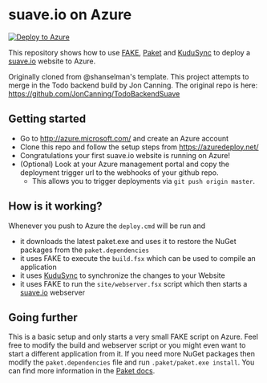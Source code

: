 # suave.io on Azure

[![Deploy to Azure](http://azuredeploy.net/deploybutton.png)](https://azuredeploy.net/)

This repository shows how to use [FAKE](https://github.com/fsharp/FAKE), [Paket](https://github.com/fsprojects/Paket) and [KuduSync](https://github.com/projectkudu/KuduSync) to deploy a [suave.io](http://suave.io/) website to Azure.

Originally cloned from @shanselman's template. This project attempts to merge in the Todo backend build by Jon Canning.  The original repo is here:  https://github.com/JonCanning/TodoBackendSuave

## Getting started

* Go to http://azure.microsoft.com/ and create an Azure account
* Clone this repo and follow the setup steps from https://azuredeploy.net/
* Congratulations your first suave.io website is running on Azure!
* (Optional) Look at your Azure management portal and copy the deployment trigger url to the webhooks of your github repo.
   * This allows you to trigger deployments via `git push origin master`.   

## How is it working?

Whenever you push to Azure the `deploy.cmd` will be run and 

  * it downloads the latest paket.exe and uses it to restore the NuGet packages from the `paket.dependencies`
  * it uses FAKE to execute the `build.fsx` which can be used to compile an application  
  * it uses [KuduSync](https://github.com/projectkudu/KuduSync) to synchronize the changes to your Website
  * it uses FAKE to run the `site/webserver.fsx` script which then starts a [suave.io](https://github.com/SuaveIO/suave) webserver

## Going further
      
This is a basic setup and only starts a very small FAKE script on Azure. 
Feel free to modify the build and webserver script or you might even want to start a different application from it.
If you need more NuGet packages then modify the `paket.dependencies` file and run `.paket/paket.exe install`. 
You can find more information in the [Paket docs](http://fsprojects.github.io/Paket/).
